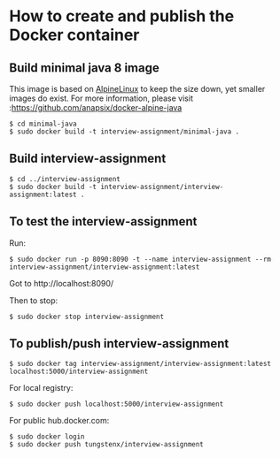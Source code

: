 # How to create and publish the Docker container

## Build minimal java 8 image

This image is based on [AlpineLinux](http://alpinelinux.org/) to keep the size down, yet smaller images do exist.  For more information, please visit :https://github.com/anapsix/docker-alpine-java

	$ cd minimal-java
	$ sudo docker build -t interview-assignment/minimal-java .

## Build interview-assignment	

	$ cd ../interview-assignment
	$ sudo docker build -t interview-assignment/interview-assignment:latest .

## To test the interview-assignment

Run:

	$ sudo docker run -p 8090:8090 -t --name interview-assignment --rm interview-assignment/interview-assignment:latest
Got to http://localhost:8090/

Then to stop:

    $ sudo docker stop interview-assignment

## To publish/push interview-assignment

    $ sudo docker tag interview-assignment/interview-assignment:latest localhost:5000/interview-assignment
    
For local registry:

    $ sudo docker push localhost:5000/interview-assignment
    
For public hub.docker.com:

    $ sudo docker login
    $ sudo docker push tungstenx/interview-assignment

